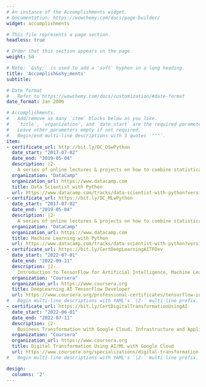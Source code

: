 ```yaml
---
# An instance of the Accomplishments widget.
# Documentation: https://wowchemy.com/docs/page-builder/
widget: accomplishments

# This file represents a page section.
headless: true

# Order that this section appears on the page.
weight: 50

# Note: `&shy;` is used to add a 'soft' hyphen in a long heading.
title: 'Accomplish&shy;ments'
subtitle:

# Date format
#   Refer to https://wowchemy.com/docs/customization/#date-format
date_format: Jan 2006

# Accomplishments.
#   Add/remove as many `item` blocks below as you like.
#   `title`, `organization`, and `date_start` are the required parameters.
#   Leave other parameters empty if not required.
#   Begin/end multi-line descriptions with 3 quotes `"""`.
item:
- certificate_url: http://bit.ly/DC_DSwPython
  date_start: "2017-07-02"
  date_end: "2019-05-04"
  description: |2-
    A series of online lectures & projects on how to combine statistical and machine learning techniques with Python programming to analyze and interpret complex data.
  organization: "DataCamp"
  organization_url: https://www.datacamp.com
  title: Data Scientist with Python
  url: https://www.datacamp.com/tracks/data-scientist-with-python?version=1
- certificate_url: https://bit.ly/DC_MLwPython
  date_start: "2017-07-02"
  date_end: "2019-05-04"
  description: |2-
    A series of online lectures & projects on how to combine statistical and machine learning techniques with Python programming to analyze and interpret complex data.
  organization: "DataCamp"
  organization_url: https://www.datacamp.com
  title: Machine Learning with Python
  url: https://www.datacamp.com/tracks/data-scientist-with-python?version=1
- certificate_url: https://bit.ly/CertDeepLearningAITFDev
  date_start: "2022-07-01"
  date_end: "2022-09-11"
  description: |2-
    Introduction to TensorFlow for Artificial Intelligence, Machine Learning, and Deep Learning, Convolutional Neural Networks in TensorFlow, Natural Language Processing in TensorFlow, Sequences, Time Series and Prediction
  organization: "Coursera"
  organization_url: https://www.coursera.org
  title: DeepLearning.AI TensorFlow Developer
  url: https://www.coursera.org/professional-certificates/tensorflow-in-practice
#   Begin multi-line descriptions with YAML's `|2-` multi-line prefix.
- certificate_url: https://bit.ly/CertDigitalTransformationUsingAI
  date_start: "2022-06-01"
  date_end: "2022-07-11"
  description: |2-
    Business Transformation with Google Cloud. Infrastructure and Application Modernization with Google Cloud. Managing Machine Learning Projects with Google Cloud
  organization: "Coursera"
  organization_url: https://www.coursera.org
  title: Digital Transformation Using AI/ML with Google Cloud
  url: https://www.coursera.org/specializations/digital-transformation-using-ai-ml-with-google-cloud
#   Begin multi-line descriptions with YAML's `|2-` multi-line prefix.

design:
  columns: '2'
---
```

